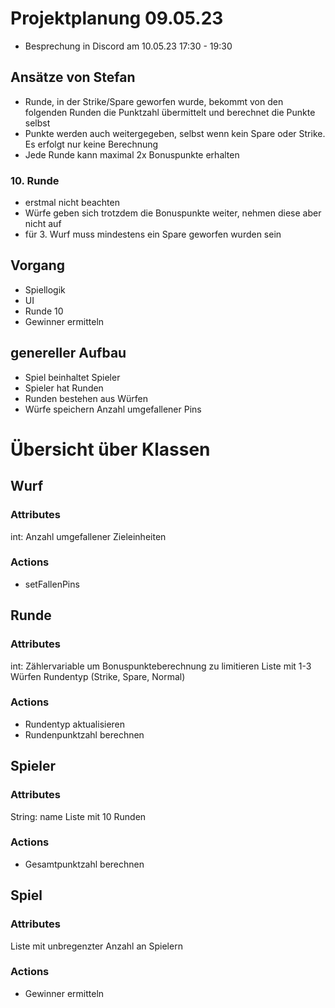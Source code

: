 # Projektplanung 09.05.23

- Besprechung in Discord am 10.05.23 17:30 - 19:30

## Ansätze von Stefan

- Runde, in der Strike/Spare geworfen wurde, bekommt von den folgenden Runden die Punktzahl übermittelt und berechnet die Punkte selbst
- Punkte werden auch weitergegeben, selbst wenn kein Spare oder Strike. Es erfolgt nur keine Berechnung
- Jede Runde kann maximal 2x Bonuspunkte erhalten

### 10. Runde

- erstmal nicht beachten
- Würfe geben sich trotzdem die Bonuspunkte weiter, nehmen diese aber nicht auf
- für 3. Wurf muss mindestens ein Spare geworfen wurden sein

## Vorgang
- Spiellogik
- UI
- Runde 10
- Gewinner ermitteln

## genereller Aufbau

- Spiel beinhaltet Spieler
- Spieler hat Runden
- Runden bestehen aus Würfen
- Würfe speichern Anzahl umgefallener Pins

# Übersicht über Klassen

## Wurf
### Attributes
int: Anzahl umgefallener Zieleinheiten
### Actions
- setFallenPins

## Runde
### Attributes
int: Zählervariable um Bonuspunkteberechnung zu limitieren
Liste mit 1-3 Würfen
Rundentyp (Strike, Spare, Normal)
### Actions
- Rundentyp aktualisieren
- Rundenpunktzahl berechnen

## Spieler
### Attributes
String: name
Liste mit 10 Runden
### Actions
- Gesamtpunktzahl berechnen

## Spiel
### Attributes
Liste mit unbregenzter Anzahl an Spielern
### Actions
- Gewinner ermitteln